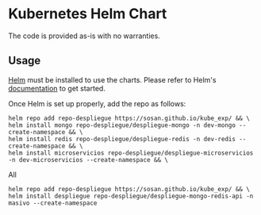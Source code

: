# Kubernetes Helm Chart

The code is provided as-is with no warranties.

## Usage

[Helm](https://helm.sh) must be installed to use the charts.
Please refer to Helm's [documentation](https://helm.sh/docs/) to get started.

Once Helm is set up properly, add the repo as follows:


```
helm repo add repo-despliegue https://sosan.github.io/kube_exp/ && \
helm install mongo repo-despliegue/despliegue-mongo -n dev-mongo --create-namespace && \
helm install redis repo-despliegue/despliegue-redis -n dev-redis --create-namespace && \
helm install microservicios repo-despliegue/despliegue-microservicios -n dev-microservicios --create-namespace && \
```

All

```console
helm repo add repo-despliegue https://sosan.github.io/kube_exp/ && \
helm install despliegue repo-despliegue/despliegue-mongo-redis-api -n masivo --create-namespace
```


